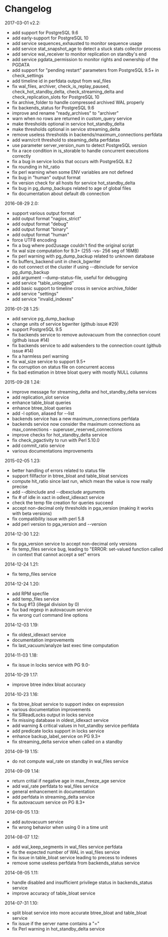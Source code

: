 Changelog
=========

2017-03-01 v2.2:
  - add support for PostgreSQL 9.6
  - add early-support for PostgreSQL 10
  - add service sequences_exhausted to monitor sequence usage
  - add service stat_snapshot_age to detect a stuck stats collector process
  - add service wal_receiver to monitor replication on standby's end
  - add service pgdata_permission to monitor rights and ownership of the PGDATA
  - add support for "pending restart" parameters from PostgreSQL 9.5+ in check_settings
  - add timeline id in perfdata output from wal_files
  - fix wal_files, archiver, check_is_replay_paused, check_hot_standby_delta, check_streaming_delta and check_replication_slots for PostgreSQL 10
  - fix archive_folder to handle compressed archived WAL properly
  - fix backends_status for PostgreSQL 9.6
  - improve and rename "ready_archives" to "archiver"
  - warn when no rows are returned in custom_query service
  - make thresholds optional in service hot_standby_delta
  - make thresholds optional in service streaming_delta
  - remove useless thresholds in backends/maximum_connections perfdata
  - add warn/crit threshold to steaming_delta perfdatas
  - use parameter server_version_num to detect PostgreSQL version
  - fix a race condition in is_storable to handle concurrent executions
    correctly
  - fix a bug in service locks that occurs with PostgreSQL 8.2
  - fix rounding in hit_ratio
  - fix perl warning when some ENV variables are not defined
  - fix bug in "human" output format
  - fix version check for all hosts for service hot_standby_delta
  - fix bug in pg_dump_backups related to age of global files
  - fix documentation about default db connection

2016-08-29 2.0:
  - support various output format
  - add output format "nagios_strict"
  - add output format "debug"
  - add output format "binary"
  - add output format "human"
  - force UTF8 encoding
  - fix a bug where pod2usage couldn't find the original script
  - fix wal size computation for 9.3+ (255 -vs- 256 seg of 16MB)
  - fix perl warning with pg_dump_backup related to unknown database
  - fix buffers_backend unit in check_bgwriter
  - do not connect ot the cluster if using --dbinclude for service pg_dump_backup
  - add argument --dump-status-file, useful for debugging
  - add service "table_unlogged"
  - add basic support to timeline cross in service archive_folder
  - add service "settings"
  - add service "invalid_indexes"

2016-01-28 1.25:
  - add service pg_dump_backup
  - change units of service bgwriter (github issue #29)
  - support PostgreSQL 9.5
  - fix backends service to remove autovacuum from the connection count (github issue #14)
  - fix backends service to add walsenders to the connection count (github issue #14)
  - fix a harmless perl warning
  - fix wal_size service to support 9.5+
  - fix corruption on status file on concurrent access
  - fix bad estimation in btree bloat query with mostly NULL columns

2015-09-28 1.24:
  - improve message for streaming_delta and hot_standby_delta services
  - add replication_slot service
  - enhance table_bloat queries
  - enhance btree_bloat queries
  - add -l option, aliased for --list
  - backends service has a new maximum_connections perfdata
  - backends service now consider the maximum connections as max_connections - superuser_reserved_connections
  - improve checks for hot_standby_delta service
  - fix check_pgactivity to run with Perl 5.10.0
  - add commit_ratio service
  - various documentations improvements

2015-02-05 1.23:
  - better handling of errors related to status file
  - support fillfactor in btree_bloat and table_bloat services
  - compute hit_ratio since last run, which mean the value is now really precise
  - add --dbinclude and --dbexclude arguments
  - fix # of idle in xact in odlest_idlexact service
  - check the temp file creation for queries succeed
  - accept non-decimal only thresholds in pga_version (making it works with beta versions)
  - fix compatibility issue with perl 5.8
  - add perl version to pga_version and --version

2014-12-30 1.22:
  - fix pga_version service to accept non-decimal only versions
  - fix temp_files service bug, leading to "ERROR:   set-valued function called in context that cannot accept a set" errors

2014-12-24 1.21:
  - fix temp_files service

2014-12-24 1.20:
  - add RPM specfile
  - add temp_files service
  - fix bug #13 (illegal division by 0)
  - fux bad regexp in autovacuum service
  - fix wrong curl command line options

2014-12-03 1.19:
  - fix oldest_idlexact service
  - documentation improvements
  - fix last_vacuum/analyze last exec time computation

2014-11-03 1.18:
  - fix issue in locks service with PG 9.0-

2014-10-29 1.17:
  - improve btree index bloat accuracy

2014-10-23 1.16:
  - fix btree_bloat service to support index on expression
  - various documentation improvements
  - fix SIReadLocks output in locks service
  - fix missing database in oldest_idlexact service
  - add warning & critical values in hot_standby service perfdata
  - add predicate locks support in locks service
  - enhance backup_label_service on PG 9.3+
  - fix streaming_delta service when called on a standby

2014-09-19 1.15:
  - do not compute wal_rate on standby in wal_files service

2014-09-09 1.14:
  - return critial if negative age in max_freeze_age service
  - add wal_rate perfdata to wal_files service
  - general enhancement in documentation
  - add perfdata in streaming_delta service
  - fix autovacuum service on PG 8.3+

2014-09-05 1.13:
  - add autovacuum service
  - fix wrong behavior when using 0 in a time unit

2014-08-07 1.12:
  - add wal_keep_segments in wal_files service perfdata
  - fix the expected number of WAL in wal_files service
  - fix issue in table_bloat service leading to precess to indexes
  - remove some useless perfdata from backends_status service

2014-08-05 1.11:
  - handle disabled and insufficient privilege status in backends_status service
  - improve accuracy of table_bloat service

2014-07-31 1.10:
  - split bloat service into more accurate btree_bloat and table_bloat service
  - fix issue if the server name contains a "="
  - fix Perl warning in hot_standby_delta service
